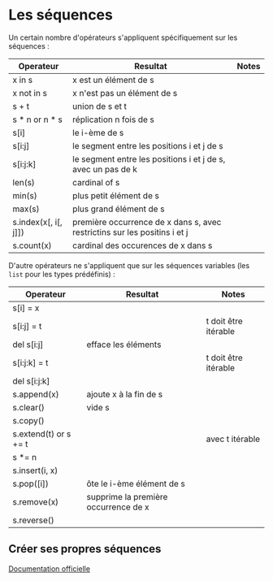 # Les séquences

Un certain nombre d'opérateurs s'appliquent spécifiquement sur les séquences :

Operateur | Resultat | Notes
--------- | -------- | -----
x in s | x est un élément de s |
x not in s | x n'est pas un élément de s |
s + t | union de s et t |
s * n or n * s | réplication n fois de s | 
s[i] | le i-ème de s |
s[i:j] | le segment entre les positions i et j de s |
s[i:j:k] | le segment entre les positions i et j de s, avec un pas de k |
len(s) | cardinal of s |  
min(s) | plus petit élément de s |  
max(s) | plus grand élément de s |  
s.index(x[, i[, j]]) | première occurrence de x dans s, avec restrictins sur les positins i et j  |
s.count(x) | cardinal des occurences de x dans s | 


D'autre opérateurs ne s'appliquent que sur les séquences variables (les `list` pour les types prédéfinis) :

Operateur | Resultat | Notes
-- | -- | --
s[i] = x |  |  
s[i:j] = t | |  t doit être itérable 
del s[i:j] | efface les éléments |  
s[i:j:k] = t | | t doit être itérable 
del s[i:j:k] | |  
s.append(x) |  ajoute x à la fin de s |  
s.clear() | vide s |
s.copy() | |
s.extend(t) or s += t | | avec t itérable 
s *= n |  |
s.insert(i, x) | |  
s.pop([i]) | ôte le i-ème élément de s |
s.remove(x) | supprime la première occurrence de x |
s.reverse() | |


## Créer ses propres séquences

[Documentation officielle](https://docs.python.org/3.5/library/collections.abc.html)